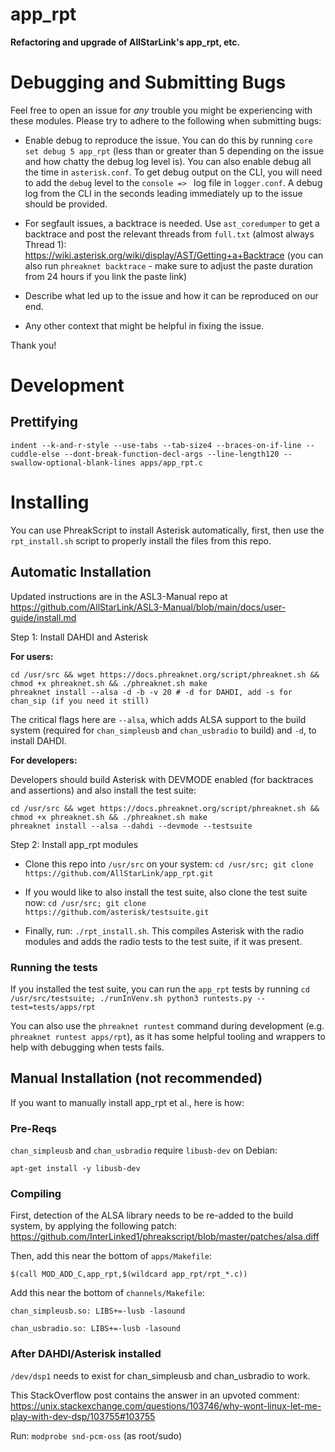 # app_rpt
**Refactoring and upgrade of AllStarLink's app_rpt, etc.**

# Debugging and Submitting Bugs

Feel free to open an issue for *any* trouble you might be experiencing with these modules. Please try to adhere to the following when submitting bugs:

- Enable debug to reproduce the issue. You can do this by running `core set debug 5 app_rpt` (less than or greater than 5 depending on the issue and how chatty the debug log level is). You can also enable debug all the time in `asterisk.conf`. To get debug output on the CLI, you will need to add the `debug` level to the `console => ` log file in `logger.conf`. A debug log from the CLI in the seconds leading immediately up to the issue should be provided.

- For segfault issues, a backtrace is needed. Use `ast_coredumper` to get a backtrace and post the relevant threads from `full.txt` (almost always Thread 1): https://wiki.asterisk.org/wiki/display/AST/Getting+a+Backtrace (you can also run `phreaknet backtrace` - make sure to adjust the paste duration from 24 hours if you link the paste link)

- Describe what led up to the issue and how it can be reproduced on our end.

- Any other context that might be helpful in fixing the issue.

Thank you!

# Development

## Prettifying

`indent --k-and-r-style --use-tabs --tab-size4 --braces-on-if-line --cuddle-else --dont-break-function-decl-args --line-length120 --swallow-optional-blank-lines apps/app_rpt.c`

# Installing

You can use PhreakScript to install Asterisk automatically, first, then use the `rpt_install.sh` script to properly install the files from this repo.

## Automatic Installation

Updated instructions are in the ASL3-Manual repo at https://github.com/AllStarLink/ASL3-Manual/blob/main/docs/user-guide/install.md

Step 1: Install DAHDI and Asterisk

**For users:**

```
cd /usr/src && wget https://docs.phreaknet.org/script/phreaknet.sh && chmod +x phreaknet.sh && ./phreaknet.sh make
phreaknet install --alsa -d -b -v 20 # -d for DAHDI, add -s for chan_sip (if you need it still)
```

The critical flags here are `--alsa`, which adds ALSA support to the build system (required for `chan_simpleusb` and `chan_usbradio` to build) and `-d`, to install DAHDI.

**For developers:**

Developers should build Asterisk with DEVMODE enabled (for backtraces and assertions) and also install the test suite:

```
cd /usr/src && wget https://docs.phreaknet.org/script/phreaknet.sh && chmod +x phreaknet.sh && ./phreaknet.sh make
phreaknet install --alsa --dahdi --devmode --testsuite
```

Step 2: Install app_rpt modules

- Clone this repo into `/usr/src` on your system: `cd /usr/src; git clone https://github.com/AllStarLink/app_rpt.git`

- If you would like to also install the test suite, also clone the test suite now: `cd /usr/src; git clone https://github.com/asterisk/testsuite.git`

- Finally, run: `./rpt_install.sh`. This compiles Asterisk with the radio modules and adds the radio tests to the test suite, if it was present.

### Running the tests

If you installed the test suite, you can run the `app_rpt` tests by running `cd /usr/src/testsuite; ./runInVenv.sh python3 runtests.py --test=tests/apps/rpt`

You can also use the `phreaknet runtest` command during development (e.g. `phreaknet runtest apps/rpt`), as it has some helpful tooling and wrappers to help with debugging when tests fails.

## Manual Installation (not recommended)

If you want to manually install app_rpt et al., here is how:

### Pre-Reqs

`chan_simpleusb` and `chan_usbradio` require `libusb-dev` on Debian:

`apt-get install -y libusb-dev`

### Compiling

First, detection of the ALSA library needs to be re-added to the build system, by applying the following patch: https://github.com/InterLinked1/phreakscript/blob/master/patches/alsa.diff

Then, add this near the bottom of `apps/Makefile`:

`$(call MOD_ADD_C,app_rpt,$(wildcard app_rpt/rpt_*.c))`

Add this near the bottom of `channels/Makefile`:

`chan_simpleusb.so: LIBS+=-lusb -lasound`

`chan_usbradio.so: LIBS+=-lusb -lasound`

### After DAHDI/Asterisk installed

`/dev/dsp1` needs to exist for chan_simpleusb and chan_usbradio to work.

This StackOverflow post contains the answer in an upvoted comment: https://unix.stackexchange.com/questions/103746/why-wont-linux-let-me-play-with-dev-dsp/103755#103755

Run: `modprobe snd-pcm-oss` (as root/sudo)
